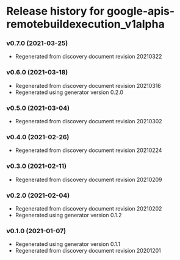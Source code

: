 # Release history for google-apis-remotebuildexecution_v1alpha

### v0.7.0 (2021-03-25)

* Regenerated from discovery document revision 20210322

### v0.6.0 (2021-03-18)

* Regenerated from discovery document revision 20210316
* Regenerated using generator version 0.2.0

### v0.5.0 (2021-03-04)

* Regenerated from discovery document revision 20210302

### v0.4.0 (2021-02-26)

* Regenerated from discovery document revision 20210224

### v0.3.0 (2021-02-11)

* Regenerated from discovery document revision 20210209

### v0.2.0 (2021-02-04)

* Regenerated from discovery document revision 20210202
* Regenerated using generator version 0.1.2

### v0.1.0 (2021-01-07)

* Regenerated using generator version 0.1.1
* Regenerated from discovery document revision 20201201

